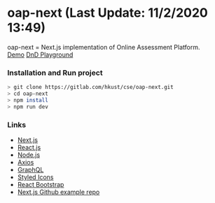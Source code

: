 # oap-next (Last Update: 11/2/2020 13:49)
oap-next = Next.js implementation of Online Assessment Platform.\
[Demo](https://oap-next.chrisliupascal.now.sh/)
[DnD Playground](http://localhost:3000/coursework/1/playground)

### Installation and Run project
```sh
> git clone https://gitlab.com/hkust/cse/oap-next.git
> cd oap-next
> npm install
> npm run dev
```

### Links
* [Next.js](https://nextjs.org/)
* [React.js](https://reactjs.org/)
* [Node.js](https://nodejs.org/en/)
* [Axios](https://github.com/axios/axios)
* [GraphQL](https://www.apollographql.com/)
* [Styled Icons](https://styled-icons.js.org/)
* [React Bootstrap](https://react-bootstrap.github.io/)
* [Next.js Github example repo](https://github.com/zeit/next.js/tree/canary/examples)
